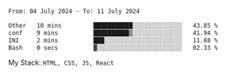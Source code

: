 <!--START_SECTION:waka-->

```txt
From: 04 July 2024 - To: 11 July 2024

Other   10 mins         ███████████░░░░░░░░░░░░░░   43.85 %
conf    9 mins          ██████████▒░░░░░░░░░░░░░░   41.94 %
INI     2 mins          ███░░░░░░░░░░░░░░░░░░░░░░   11.88 %
Bash    0 secs          ▓░░░░░░░░░░░░░░░░░░░░░░░░   02.33 %
```

<!--END_SECTION:waka-->
My Stack: `HTML, CSS, JS, React`
